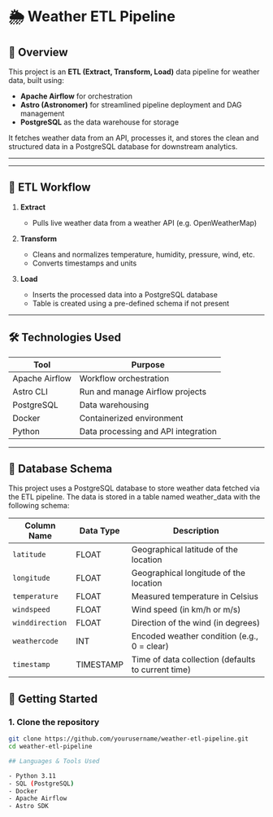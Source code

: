 # 🌦️ Weather ETL Pipeline

## 🧠 Overview

This project is an **ETL (Extract, Transform, Load)** data pipeline for weather data, built using:

- **Apache Airflow** for orchestration
- **Astro (Astronomer)** for streamlined pipeline deployment and DAG management
- **PostgreSQL** as the data warehouse for storage

It fetches weather data from an API, processes it, and stores the clean and structured data in a PostgreSQL database for downstream analytics.

---


---

## 🔄 ETL Workflow

1. **Extract**  
   - Pulls live weather data from a weather API (e.g. OpenWeatherMap)

2. **Transform**  
   - Cleans and normalizes temperature, humidity, pressure, wind, etc.
   - Converts timestamps and units

3. **Load**  
   - Inserts the processed data into a PostgreSQL database
   - Table is created using a pre-defined schema if not present

---

## 🛠️ Technologies Used

| Tool            | Purpose                           |
|-----------------|------------------------------------|
| Apache Airflow  | Workflow orchestration             |
| Astro CLI       | Run and manage Airflow projects    |
| PostgreSQL      | Data warehousing                   |
| Docker          | Containerized environment          |
| Python          | Data processing and API integration|

---
## 🧩 Database Schema
This project uses a PostgreSQL database to store weather data fetched via the ETL pipeline. The data is stored in a table named weather_data with the following schema:

| Column Name     | Data Type | Description                                        |
| --------------- | --------- | -------------------------------------------------- |
| `latitude`      | FLOAT     | Geographical latitude of the location              |
| `longitude`     | FLOAT     | Geographical longitude of the location             |
| `temperature`   | FLOAT     | Measured temperature in Celsius                    |
| `windspeed`     | FLOAT     | Wind speed (in km/h or m/s)                        |
| `winddirection` | FLOAT     | Direction of the wind (in degrees)                 |
| `weathercode`   | INT       | Encoded weather condition (e.g., 0 = clear)        |
| `timestamp`     | TIMESTAMP | Time of data collection (defaults to current time) |



## 🚀 Getting Started

### 1. Clone the repository

```bash
git clone https://github.com/yourusername/weather-etl-pipeline.git
cd weather-etl-pipeline

## Languages & Tools Used

- Python 3.11
- SQL (PostgreSQL)
- Docker
- Apache Airflow
- Astro SDK



